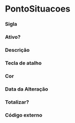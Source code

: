# PontoSituacoes

### Sigla 
<!-- Sigla -->

### Ativo? 
<!-- Ativo -->

### Descrição 
<!-- Descricao -->

### Tecla de atalho 
<!-- TeclaAtalho -->

### Cor 
<!-- Cor -->

### Data da Alteração 
<!-- DtAlter -->

### Totalizar? 
<!-- Totalizar -->

### Código externo 
<!-- CdExterno -->
